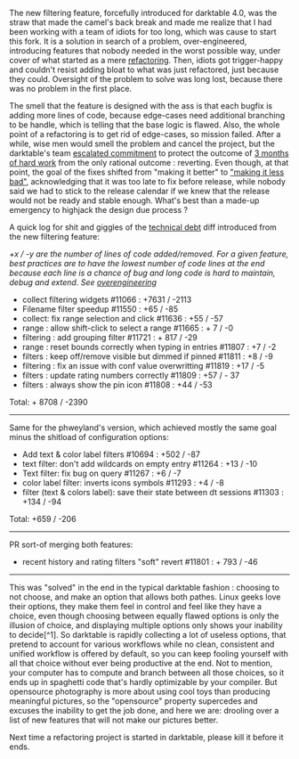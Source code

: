 The new filtering feature, forcefully introduced for darktable 4.0, was the straw that made the camel's back break and made me realize that I had been working with a team of idiots for too long, which was cause to start this fork. It is a solution in search of a problem, over-engineered, introducing features that nobody needed in the worst possible way, under cover of what started as a mere [refactoring](https://en.wikipedia.org/wiki/Code_refactoring). Then, idiots got trigger-happy and couldn't resist adding bloat to what was just refactored, just because they could. Oversight of the problem to solve was long lost, because there was no problem in the first place.

The smell that the feature is designed with the ass is that each bugfix is adding more lines of code, because edge-cases need additional branching to be handle, which is telling that the base logic is flawed. Also, the whole point of a refactoring is to get rid of edge-cases, so mission failed. After a while, wise men would smell the problem and cancel the project, but the darktable's team [escalated commitment](https://en.m.wikipedia.org/wiki/Escalation_of_commitment) to protect the outcome of [3 months of hard work](https://en.wikipedia.org/wiki/Sunk_cost) from the only rational outcome : reverting. Even though, at that point, the goal of the fixes shifted from "making it better" to ["making it less bad"](https://github.com/darktable-org/darktable/pull/11848), acknowledging that it was too late to fix before release, while nobody said we had to stick to the release calendar if we knew that the release would not be ready and stable enough. What's best than a made-up emergency to highjack the design due process ?

A quick log for shit and giggles of the [technical debt](https://en.wikipedia.org/wiki/Technical_debt) diff introduced from the new filtering feature:

*+x / -y are the number of lines of code added/removed. For a given feature, best practices are to have the lowest number of code lines at the end because each line is a chance of bug and long code is hard to maintain, debug and extend. See [overengineering](https://en.wikipedia.org/wiki/Overengineering)*

-  collect filtering widgets #11066 : +7631 / -2113
-  Filename filter speedup #11550 : +65 / -85
-  collect: fix range selection and click #11636 : +55 / -57
-  range : allow shift-click to select a range #11665 : + 7 / -0
-  filtering : add grouping filter #11721 : + 817 / -29
-  range : reset bounds correctly when typing in entries #11807 : +7 / -2
-  filters : keep off/remove visible but dimmed if pinned #11811 : +8 / -9
-  filtering : fix an issue with conf value overwritting #11819 : +17 / -5
-  filters : update rating numbers correctly #11809 : +57 / - 37
-  filters : always show the pin icon #11808 : +44 / -53

Total: + 8708 / -2390

----

Same for the phweyland's version, which achieved mostly the same goal minus the shitload of configuration options:

- Add text & color label filters #10694 : +502 / -87
- text filter: don't add wildcards on empty entry #11264 : +13 / -10
- Text filter: fix bug on query #11267 : +6 / -7
- color label filter: inverts icons symbols #11293 : +4 / -8
- filter (text & colors label): save their state between dt sessions #11303 : +134 / -94

Total: +659 / -206

----

PR sort-of merging both features:

- recent history and rating filters "soft" revert #11801 : + 793 / -46

----

This was "solved" in the end in the typical darktable fashion : choosing to not choose, and make an option that allows both pathes. Linux geeks love their options, they make them feel in control and feel like they have a choice, even though choosing between equally flawed options is only the illusion of choice, and displaying multiple options only shows your inability to decide[^1]. So darktable is rapidly collecting a lot of useless options, that pretend to account for various workflows while no clean, consistent and unified workflow is offered by default, so you can keep fooling yourself with all that choice without ever being productive at the end. Not to mention, your computer has to compute and branch between all those choices, so it ends up in spaghetti code that's hardly optimizable by your compiler. But opensource photography is more about using cool toys than producing meaningful pictures, so the "opensource" property supercedes and excuses the inability to get the job done, and here we are: drooling over a list of new features that will not make our pictures better.

Next time a refactoring project is started in darktable, please kill it before it ends.

